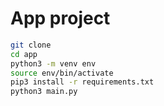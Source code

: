 # App project
```sh
git clone 
cd app
python3 -m venv env
source env/bin/activate
pip3 install -r requirements.txt
python3 main.py
```